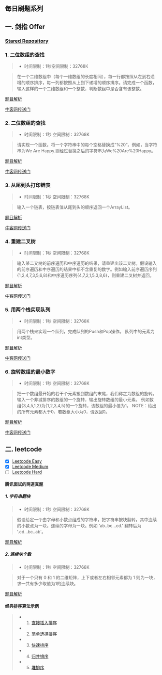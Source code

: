 ## 每日刷题系列

## 一. 剑指 Offer

### [Stared Repository](https://github.com/gatieme/CodingInterviews)

### 1. 二位数组的查找
>* 时间限制：1秒空间限制：32768K

> 在一个二维数组中（每个一维数组的长度相同），每一行都按照从左到右递增的顺序排序，每一列都按照从上到下递增的顺序排序。请完成一个函数，输入这样的一个二维数组和一个整数，判断数组中是否含有该整数。

[题目解析](https://github.com/newcaoguo/AlgorithmEmmiter/blob/master/TwoDemensionSearch.java)

[牛客网传送门](https://www.nowcoder.com/practice/abc3fe2ce8e146608e868a70efebf62e?tpId=13&tqId=11154&tPage=1&rp=1&ru=%2Fta%2Fcoding-interviews&qru=%2Fta%2Fcoding-interviews%2Fquestion-ranking)

### 2. 二位数组的查找
>* 时间限制：1秒 空间限制：32768K

> 请实现一个函数，将一个字符串中的每个空格替换成“%20”。例如，当字符串为We Are Happy.则经过替换之后的字符串为We%20Are%20Happy。

[题目解析](https://github.com/newcaoguo/AlgorithmEmmiter/blob/master/SwapWhiteSpace.java)

[牛客网传送门](https://www.nowcoder.com/practice/4060ac7e3e404ad1a894ef3e17650423?tpId=13&tqId=11155&tPage=1&rp=1&ru=/ta/coding-interviews&qru=/ta/coding-interviews/question-ranking)


### 3. 从尾到头打印链表
>* 时间限制：1秒 空间限制：32768K

> 输入一个链表，按链表值从尾到头的顺序返回一个ArrayList。

[题目解析](https://github.com/newcaoguo/AlgorithmEmmiter/blob/master/ReverseLinkedListToArrayList.java)

[牛客网传送门](https://www.nowcoder.com/practice/d0267f7f55b3412ba93bd35cfa8e8035?tpId=13&tqId=11156&rp=1&ru=/ta/coding-interviews&qru=/ta/coding-interviews/question-ranking)

### 4. 重建二叉树
>* 时间限制：1秒 空间限制：32768K

> 输入某二叉树的前序遍历和中序遍历的结果，请重建出该二叉树。假设输入的前序遍历和中序遍历的结果中都不含重复的数字。例如输入前序遍历序列{1,2,4,7,3,5,6,8}和中序遍历序列{4,7,2,1,5,3,8,6}，则重建二叉树并返回。

[题目解析](https://github.com/newcaoguo/AlgorithmEmmiter/blob/master/ReConstructBinaryTree.java)

[牛客网传送门](https://www.nowcoder.com/practice/8a19cbe657394eeaac2f6ea9b0f6fcf6?tpId=13&tqId=11157&tPage=1&rp=1&ru=/ta/coding-interviews&qru=/ta/coding-interviews/question-ranking)

### 5. 用两个栈实现队列
>* 时间限制：1秒 空间限制：32768K

> 用两个栈来实现一个队列，完成队列的Push和Pop操作。 队列中的元素为int类型。

[题目解析](https://github.com/newcaoguo/AlgorithmEmmiter/blob/master/TwoStackQueue.java)

[牛客网传送门](https://www.nowcoder.com/practice/54275ddae22f475981afa2244dd448c6?tpId=13&tqId=11158&tPage=1&rp=1&ru=/ta/coding-interviews&qru=/ta/coding-interviews/question-ranking)

### 6. 旋转数组的最小数字
>* 时间限制：1秒 空间限制：32768K

> 把一个数组最开始的若干个元素搬到数组的末尾，我们称之为数组的旋转。 输入一个非减排序的数组的一个旋转，输出旋转数组的最小元素。 例如数组{3,4,5,1,2}为{1,2,3,4,5}的一个旋转，该数组的最小值为1。 NOTE：给出的所有元素都大于0，若数组大小为0，请返回0。

[题目解析](https://github.com/newcaoguo/AlgorithmEmmiter/blob/master/TwoStackQueue.java)

[牛客网传送门](https://www.nowcoder.com/practice/9f3231a991af4f55b95579b44b7a01ba?tpId=13&tqId=11159&tPage=1&rp=1&ru=/ta/coding-interviews&qru=/ta/coding-interviews/question-ranking)

## 二. leetcode
- [X] [Leetcode Easy](https://leetcode.com/problemset/all/?difficulty=Easy)
- [X] [Leetcode Medium](https://leetcode.com/problemset/all/?difficulty=Medium)
- [ ] [Leetcode Hard](https://leetcode.com/problemset/all/?difficulty=Hard)

#### 腾讯面试的两道真题

##### 1. 字符串翻块
>* 时间限制：1秒 空间限制：32768K

>  假设给定一个由字母和小数点组成的字符串，把字符串按块翻转，其中连续的小数点为一块，连续的字母为一块。例如 'ab..bc...cd.' 翻转后为 '.cd...bc..ab'。

[题目解析](https://github.com/newcaoguo/AlgorithmEmmiter/blob/master/TencentQuestion1.java)

##### 2. 连续块个数
>* 时间限制：1秒 空间限制：32768K

> 对于一个只有 0 和 1 的二维矩阵，上下或者左右相邻元素都为 1 则为一块，求一共有多少取值为1的连续块。

[题目解析](https://github.com/newcaoguo/AlgorithmEmmiter/blob/master/TencentQuestion2.java)


#### 经典排序算法示例

> * 1. [直接插入排序](https://github.com/newcaoguo/AlgorithmEmmiter/blob/master/InsertSortExample.java)
> * 2. [简单选择排序](https://github.com/newcaoguo/AlgorithmEmmiter/blob/master/SimpleSelectSortExample.java)
> * 3. [快速排序](https://github.com/newcaoguo/AlgorithmEmmiter/blob/master/QuickSortExample.java)
> * 4. [归并排序](https://github.com/newcaoguo/AlgorithmEmmiter/blob/master/MergeSortExample.java)
> * 5. [堆排序](https://github.com/newcaoguo/AlgorithmEmmiter/blob/master/HeapSortExample.java)
